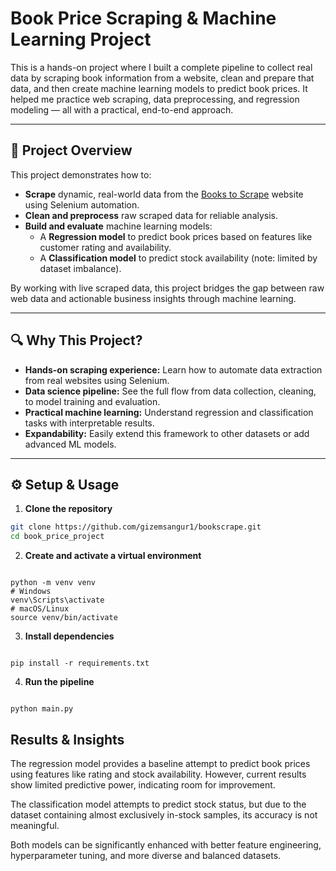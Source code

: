# Book Price Scraping & Machine Learning Project

This is a hands-on project where I built a complete pipeline to collect real data by scraping book information from a website, clean and prepare that data, and then create machine learning models to predict book prices. It helped me practice web scraping, data preprocessing, and regression modeling — all with a practical, end-to-end approach.

---

## 🚀 Project Overview

This project demonstrates how to:

- **Scrape** dynamic, real-world data from the [Books to Scrape](http://books.toscrape.com/) website using Selenium automation.
- **Clean and preprocess** raw scraped data for reliable analysis.
- **Build and evaluate** machine learning models:
  - A **Regression model** to predict book prices based on features like customer rating and availability.
  - A **Classification model** to predict stock availability (note: limited by dataset imbalance).

By working with live scraped data, this project bridges the gap between raw web data and actionable business insights through machine learning.

---

## 🔍 Why This Project?

- **Hands-on scraping experience:** Learn how to automate data extraction from real websites using Selenium.
- **Data science pipeline:** See the full flow from data collection, cleaning, to model training and evaluation.
- **Practical machine learning:** Understand regression and classification tasks with interpretable results.
- **Expandability:** Easily extend this framework to other datasets or add advanced ML models.


---

## ⚙️ Setup & Usage

1. **Clone the repository**

```bash
git clone https://github.com/gizemsangur1/bookscrape.git
cd book_price_project

```

2. **Create and activate a virtual environment**

```

python -m venv venv
# Windows
venv\Scripts\activate
# macOS/Linux
source venv/bin/activate

````

3. **Install dependencies**

```

pip install -r requirements.txt

````
4. **Run the pipeline**

```

python main.py

````

## Results & Insights
The regression model provides a baseline attempt to predict book prices using features like rating and stock availability. However, current results show limited predictive power, indicating room for improvement.

The classification model attempts to predict stock status, but due to the dataset containing almost exclusively in-stock samples, its accuracy is not meaningful.

Both models can be significantly enhanced with better feature engineering, hyperparameter tuning, and more diverse and balanced datasets.
